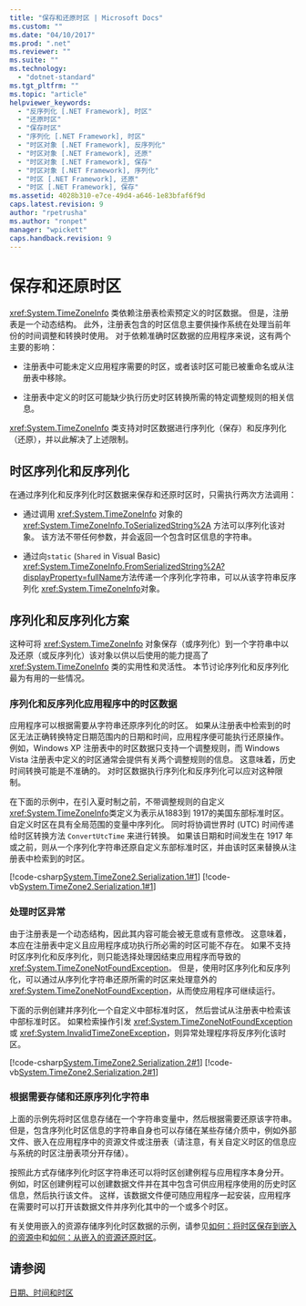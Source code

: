 ```yaml
---
title: "保存和还原时区 | Microsoft Docs"
ms.custom: ""
ms.date: "04/10/2017"
ms.prod: ".net"
ms.reviewer: ""
ms.suite: ""
ms.technology: 
  - "dotnet-standard"
ms.tgt_pltfrm: ""
ms.topic: "article"
helpviewer_keywords: 
  - "反序列化 [.NET Framework], 时区"
  - "还原时区"
  - "保存时区"
  - "序列化 [.NET Framework], 时区"
  - "时区对象 [.NET Framework], 反序列化"
  - "时区对象 [.NET Framework], 还原"
  - "时区对象 [.NET Framework], 保存"
  - "时区对象 [.NET Framework], 序列化"
  - "时区 [.NET Framework], 还原"
  - "时区 [.NET Framework], 保存"
ms.assetid: 4028b310-e7ce-49d4-a646-1e83bfaf6f9d
caps.latest.revision: 9
author: "rpetrusha"
ms.author: "ronpet"
manager: "wpickett"
caps.handback.revision: 9
---
```

# 保存和还原时区
<xref:System.TimeZoneInfo> 类依赖注册表检索预定义的时区数据。  但是，注册表是一个动态结构。  此外，注册表包含的时区信息主要供操作系统在处理当前年份的时间调整和转换时使用。  对于依赖准确时区数据的应用程序来说，这有两个主要的影响：  
  
-   注册表中可能未定义应用程序需要的时区，或者该时区可能已被重命名或从注册表中移除。  
  
-   注册表中定义的时区可能缺少执行历史时区转换所需的特定调整规则的相关信息。  
  
 <xref:System.TimeZoneInfo> 类支持对时区数据进行序列化（保存）和反序列化（还原），并以此解决了上述限制。  
  
## 时区序列化和反序列化  
 在通过序列化和反序列化时区数据来保存和还原时区时，只需执行两次方法调用：  
  
-   通过调用 <xref:System.TimeZoneInfo> 对象的 <xref:System.TimeZoneInfo.ToSerializedString%2A> 方法可以序列化该对象。  该方法不带任何参数，并会返回一个包含时区信息的字符串。  
  
-   通过向`static` \(`Shared` in Visual Basic\) <xref:System.TimeZoneInfo.FromSerializedString%2A?displayProperty=fullName>方法传递一个序列化字符串，可以从该字符串反序列化 <xref:System.TimeZoneInfo>对象。  
  
## 序列化和反序列化方案  
 这种可将 <xref:System.TimeZoneInfo> 对象保存（或序列化）到一个字符串中以及还原（或反序列化）该对象以供以后使用的能力提高了 <xref:System.TimeZoneInfo> 类的实用性和灵活性。  本节讨论序列化和反序列化最为有用的一些情况。  
  
### 序列化和反序列化应用程序中的时区数据  
 应用程序可以根据需要从字符串还原序列化的时区。  如果从注册表中检索到的时区无法正确转换特定日期范围内的日期和时间，应用程序便可能执行还原操作。  例如，Windows XP 注册表中的时区数据只支持一个调整规则，而 Windows Vista 注册表中定义的时区通常会提供有关两个调整规则的信息。  这意味着，历史时间转换可能是不准确的。  对时区数据执行序列化和反序列化可以应对这种限制。  
  
 在下面的示例中，在引入夏时制之前，不带调整规则的自定义<xref:System.TimeZoneInfo>类定义为表示从1883到 1917的美国东部标准时区。  自定义时区在具有全局范围的变量中序列化。  同时将协调世界时 \(UTC\) 时间传递给时区转换方法 `ConvertUtcTime` 来进行转换。  如果该日期和时间发生在 1917 年或之前，则从一个序列化字符串还原自定义东部标准时区，并由该时区来替换从注册表中检索到的时区。  
  
 [!code-csharp[System.TimeZone2.Serialization.1#1](../../../samples/snippets/csharp/VS_Snippets_CLR_System/system.TimeZone2.Serialization.1/cs/Serialization.cs#1)]
 [!code-vb[System.TimeZone2.Serialization.1#1](../../../samples/snippets/visualbasic/VS_Snippets_CLR_System/system.TimeZone2.Serialization.1/vb/Serialization.vb#1)]  
  
### 处理时区异常  
 由于注册表是一个动态结构，因此其内容可能会被无意或有意修改。  这意味着，本应在注册表中定义且应用程序成功执行所必需的时区可能不存在。  如果不支持时区序列化和反序列化，则只能选择处理因结束应用程序而导致的 <xref:System.TimeZoneNotFoundException>。  但是，使用时区序列化和反序列化，可以通过从序列化字符串还原所需的时区来处理意外的 <xref:System.TimeZoneNotFoundException>，从而使应用程序可继续运行。  
  
 下面的示例创建并序列化一个自定义中部标准时区，  然后尝试从注册表中检索该中部标准时区。  如果检索操作引发 <xref:System.TimeZoneNotFoundException> 或 <xref:System.InvalidTimeZoneException>，则异常处理程序将反序列化该时区。  
  
 [!code-csharp[System.TimeZone2.Serialization.2#1](../../../samples/snippets/csharp/VS_Snippets_CLR_System/system.TimeZone2.Serialization.2/cs/Serialization2.cs#1)]
 [!code-vb[System.TimeZone2.Serialization.2#1](../../../samples/snippets/visualbasic/VS_Snippets_CLR_System/system.TimeZone2.Serialization.2/vb/Serialization2.vb#1)]  
  
### 根据需要存储和还原序列化字符串  
 上面的示例先将时区信息存储在一个字符串变量中，然后根据需要还原该字符串。  但是，包含序列化时区信息的字符串自身也可以存储在某些存储介质中，例如外部文件、嵌入在应用程序中的资源文件或注册表（请注意，有关自定义时区的信息应与系统的时区注册表项分开存储）。  
  
 按照此方式存储序列化时区字符串还可以将时区创建例程与应用程序本身分开。  例如，时区创建例程可以创建数据文件并在其中包含可供应用程序使用的历史时区信息，然后执行该文件。  这样，该数据文件便可随应用程序一起安装，应用程序在需要时可以打开该数据文件并序列化其中的一个或多个时区。  
  
 有关使用嵌入的资源存储序列化时区数据的示例，请参见[如何：将时区保存到嵌入的资源中](../../../docs/standard/datetime/save-time-zones-to-an-embedded-resource.md)和[如何：从嵌入的资源还原时区](../../../docs/standard/datetime/restore-time-zones-from-an-embedded-resource.md)。  
  
## 请参阅  
 [日期、时间和时区](../../../docs/standard/datetime/index.md)
